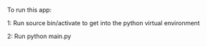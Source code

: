 

To run this app:

1: Run source bin/activate to get into the python virtual environment

2: Run python main.py